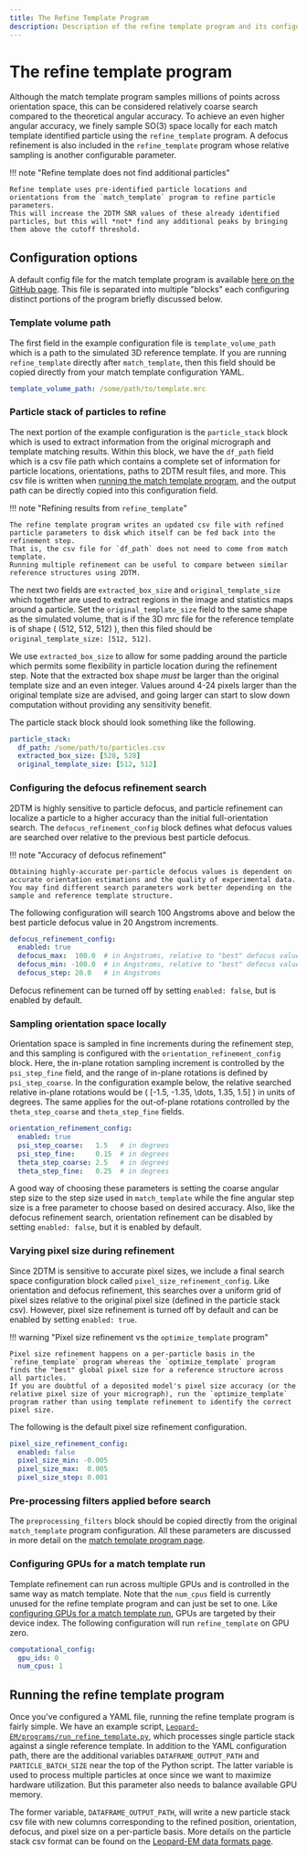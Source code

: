 ```yaml
---
title: The Refine Template Program
description: Description of the refine template program and its configuration
---
```


# The refine template program

Although the match template program samples millions of points across orientation space, this can be considered relatively coarse search compared to the theoretical angular accuracy.
To achieve an even higher angular accuracy, we finely sample SO(3) space locally for each match template identified particle using the `refine_template` program.
A defocus refinement is also included in the `refine_template` program  whose relative sampling is another configurable parameter.

!!! note "Refine template does not find additional particles"

    Refine template uses pre-identified particle locations and orientations from the `match_template` program to refine particle parameters.
    This will increase the 2DTM SNR values of these already identified particles, but this will *not* find any additional peaks by bringing them above the cutoff threshold.

## Configuration options

A default config file for the match template program is available [here on the GitHub page](https://raw.githubusercontent.com/Lucaslab-Berkeley/Leopard-EM/refs/heads/main/programs/refine_template/refine_template_example_config.yaml).
This file is separated into multiple "blocks" each configuring distinct portions of the program briefly discussed below.

### Template volume path

The first field in the example configuration file is `template_volume_path` which is a path to the simulated 3D reference template.
If you are running `refine_template` directly after `match_template`, then this field should be copied directly from your match template configuration YAML.

```yaml
template_volume_path: /some/path/to/template.mrc
```

### Particle stack of particles to refine

The next portion of the example configuration is the `particle_stack` block which is used to extract information from the original micrograph and template matching results.
Within this block, we have the `df_path` field which is a csv file path which contains a complete set of information for particle locations, orientations, paths to 2DTM result files, and more.
This csv file is written when [running the match template program](match_template.md#running-the-match-template-program), and the output path can be directly copied into this configuration field.

!!! note "Refining results from `refine_template`"

    The refine template program writes an updated csv file with refined particle parameters to disk which itself can be fed back into the refinement step.
    That is, the csv file for `df_path` does not need to come from match template.
    Running multiple refinement can be useful to compare between similar reference structures using 2DTM.

The next two fields are `extracted_box_size` and `original_template_size` which together are used to extract regions in the image and statistics maps around a particle.
Set the `original_template_size` field to the same shape as the simulated volume, that is if the 3D mrc file for the reference template is of shape \( (512, 512, 512) \), then this filed should be `original_template_size: [512, 512]`.

We use `extracted_box_size` to allow for some padding around the particle which permits some flexibility in particle location during the refinement step.
Note that the extracted box shape *must* be larger than the original template size and an even integer.
Values around 4-24 pixels larger than the original template size are advised, and going larger can start to slow down computation without providing any sensitivity benefit.

The particle stack block should look something like the following.

```yaml
particle_stack:
  df_path: /some/path/to/particles.csv
  extracted_box_size: [528, 528]
  original_template_size: [512, 512]
```

### Configuring the defocus refinement search

2DTM is highly sensitive to particle defocus, and particle refinement can localize a particle to a higher accuracy than the initial full-orientation search.
The `defocus_refinement_config` block defines what defocus values are searched over relative to the previous best particle defocus.

!!! note "Accuracy of defocus refinement"

    Obtaining highly-accurate per-particle defocus values is dependent on accurate orientation estimations and the quality of experimental data.
    You may find different search parameters work better depending on the sample and reference template structure.

The following configuration will search 100 Angstroms above and below the best particle defocus value in 20 Angstrom increments.

```yaml
defocus_refinement_config:
  enabled: true
  defocus_max:  100.0  # in Angstroms, relative to "best" defocus value in particle stack dataframe
  defocus_min: -100.0  # in Angstroms, relative to "best" defocus value in particle stack dataframe
  defocus_step: 20.0   # in Angstroms
```

Defocus refinement can be turned off by setting `enabled: false`, but is enabled by default.

### Sampling orientation space locally

Orientation space is sampled in fine increments during the refinement step, and this sampling is configured with the `orientation_refinement_config` block.
Here, the in-plane rotation sampling increment is controlled by the `psi_step_fine` field, and the range of in-plane rotations is defined by `psi_step_coarse`.
In the configuration example below, the relative searched relative in-plane rotations would be \( [-1.5, -1.35, \dots, 1.35, 1.5] \) in units of degrees.
The same applies for the out-of-plane rotations controlled by the `theta_step_coarse` and `theta_step_fine` fields.

```yaml
orientation_refinement_config:
  enabled: true
  psi_step_coarse:   1.5   # in degrees
  psi_step_fine:     0.15  # in degrees
  theta_step_coarse: 2.5   # in degrees
  theta_step_fine:   0.25  # in degrees
```

A good way of choosing these parameters is setting the coarse angular step size to the step size used in `match_template` while the fine angular step size is a free parameter to choose based on desired accuracy.
Also, like the defocus refinement search, orientation refinement can be disabled by setting `enabled: false`, but it is enabled by default.

### Varying pixel size during refinement

Since 2DTM is sensitive to accurate pixel sizes, we include a final search space configuration block called `pixel_size_refinement_config`.
Like orientation and defocus refinement, this searches over a uniform grid of pixel sizes relative to the original pixel size (defined in the particle stack csv).
However, pixel size refinement is turned off by default and can be enabled by setting `enabled: true`.

!!! warning "Pixel size refinement vs the `optimize_template` program"

    Pixel size refinement happens on a per-particle basis in the `refine_template` program whereas the `optimize_template` program finds the "best" global pixel size for a reference structure across all particles.
    If you are doubtful of a deposited model's pixel size accuracy (or the relative pixel size of your micrograph), run the `optimize_template` program rather than using template refinement to identify the correct pixel size.

The following is the default pixel size refinement configuration.

```yaml
pixel_size_refinement_config:
  enabled: false
  pixel_size_min: -0.005
  pixel_size_max:  0.005
  pixel_size_step: 0.001
```

### Pre-processing filters applied before search

The `preprocessing_filters` block should be copied directly from the original `match_template` program configuration.
All these parameters are discussed in more detail on the [match template program page](match_template.md#configuring-the-pre-processing-filters).

### Configuring GPUs for a match template run

Template refinement can run across multiple GPUs and is controlled in the same way as match template.
Note that the `num_cpus` field is currently unused for the refine template program and can just be set to one.
Like [configuring GPUs for a match template run](match_template.md#configuring-gpus-for-a-match-template-run), GPUs are targeted by their device index.
The following configuration will run `refine_template` on GPU zero.

```yaml
computational_config:
  gpu_ids: 0
  num_cpus: 1
```

## Running the refine template program

Once you've configured a YAML file, running the refine template program is fairly simple.
We have an example script, [`Leopard-EM/programs/run_refine_template.py`](https://github.com/Lucaslab-Berkeley/Leopard-EM/blob/main/programs/refine_template/run_refine_template.py), which processes single particle stack against a single reference template.
In addition to the YAML configuration path, there are the additional variables `DATAFRAME_OUTPUT_PATH` and `PARTICLE_BATCH_SIZE` near the top of the Python script.
The latter variable is used to process multiple particles at once since we want to maximize hardware utilization.
But this parameter also needs to balance available GPU memory.

The former variable, `DATAFRAME_OUTPUT_PATH`, will write a new particle stack csv file with new columns corresponding to the refined position, orientation, defocus, and pixel size on a per-particle basis.
More details on the particle stack csv format can be found on the [Leopard-EM data formats page](../data_formats.md).

